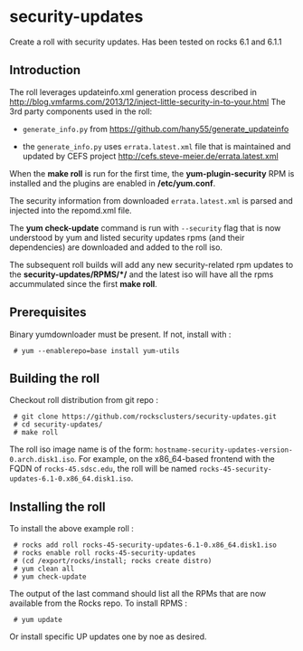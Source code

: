 security-updates
================

Create a roll with security updates.
Has been tested on rocks 6.1 and 6.1.1

Introduction
--------------
The roll leverages updateinfo.xml generation process described in
http://blog.vmfarms.com/2013/12/inject-little-security-in-to-your.html
The 3rd party components used in the roll:
 
+ ``generate_info.py`` from https://github.com/hany55/generate_updateinfo

+ the ``generate_info.py`` uses ``errata.latest.xml`` file that is maintained and updated 
  by CEFS project http://cefs.steve-meier.de/errata.latest.xml

When the **make roll** is run for the first time, the **yum-plugin-security** RPM is installed
and the plugins are enabled in **/etc/yum.conf**.

The security information from downloaded ``errata.latest.xml`` is parsed and injected into
the repomd.xml file.  

The **yum check-update** command is run with ``--security`` flag that is now understood by yum
and listed security updates rpms (and their dependencies) are downloaded and added to the roll iso.

The subsequent roll builds will add any new security-related rpm updates to the **security-updates/RPMS/*/** 
and the latest iso will have all the rpms accummulated since the first **make roll**.

Prerequisites
--------------

Binary yumdownloader must be present. If not, install with :

     # yum --enablerepo=base install yum-utils

Building the roll
-----------------

Checkout roll distribution from git repo :

     # git clone https://github.com/rocksclusters/security-updates.git  
     # cd security-updates/  
     # make roll

The roll iso image name is of the form: ``hostname-security-updates-version-0.arch.disk1.iso``. 
For example, on the x86_64-based frontend with the FQDN of ``rocks-45.sdsc.edu``, the roll 
will be named ``rocks-45-security-updates-6.1-0.x86_64.disk1.iso``.


Installing the roll
---------------------

To install the above example roll :  

     # rocks add roll rocks-45-security-updates-6.1-0.x86_64.disk1.iso
     # rocks enable roll rocks-45-security-updates   
     # (cd /export/rocks/install; rocks create distro)  
     # yum clean all  
     # yum check-update  

The output of the last command should list all the RPMs that are now available from the Rocks repo.
To install RPMS :

     # yum update  

Or install specific UP updates one by noe as desired.

